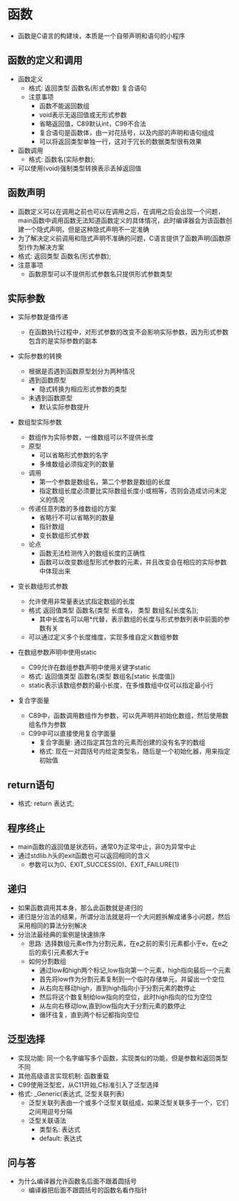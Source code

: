 # 函数
- 函数是C语言的构建块，本质是一个自带声明和语句的小程序

## 函数的定义和调用
- 函数定义
    - 格式: 返回类型 函数名(形式参数) 复合语句
    - 注意事项
        - 函数不能返回数组
        - void表示无返回值或无形式参数
        - 省略返回值，C89默认int，C99不合法
        - 复合语句是函数体，由一对花括号，以及内部的声明和语句组成
        - 可以将返回类型单独一行，这对于冗长的数据类型很有效果
- 函数调用
    - 格式: 函数名(实际参数);
- 可以使用(void)强制类型转换表示丢掉返回值

## 函数声明
- 函数定义可以在调用之前也可以在调用之后，在调用之后会出现一个问题，main函数中调用函数无法知道函数定义的具体情况，此时编译器会为该函数创建一个隐式声明，但是这种隐式声明不一定准确
- 为了解决定义前调用和隐式声明不准确的问题，C语言提供了函数声明(函数原型)作为解决方案
- 格式: 返回类型 函数名(形式参数);
- 注意事项
    - 函数原型可以不提供形式参数名只提供形式参数类型

## 实际参数
- 实际参数是值传递
    - 在函数执行过程中，对形式参数的改变不会影响实际参数，因为形式参数包含的是实际参数的副本
- 实际参数的转换
    - 根据是否遇到函数原型划分为两种情况
    - 遇到函数原型
        - 隐式转换为相应形式参数的类型
    - 未遇到函数原型
        - 默认实际参数提升
- 数组型实际参数
    - 数组作为实际参数，一维数组可以不提供长度
    - 原型
        - 可以省略形式参数的名字
        - 多维数组必须指定列的数量
    - 调用
        - 第一个参数是数组名，第二个参数是数组的长度
        - 指定数组长度必须要比实际数组长度小或相等，否则会造成访问未定义的情况
    - 传递任意列数的多维数组的方案
        - 省略行不可以省略列的数量
        - 指针数组
        - 变长数组形式参数
    - 论点
        - 函数无法检测传入的数组长度的正确性
        - 函数可以改变数组型形式参数的元素，并且改变会在相应的实际参数中体现出来

- 变长数组形式参数
    - 允许使用非常量表达式指定数组的长度
    - 格式 返回值类型 函数名(类型 长度名， 类型 数组名[长度名]);
        - 其中长度名可以用*代替，表示数组的长度与形式参数列表中前面的参数有关
    - 可以通过定义多个长度维度，实现多维自定义数组参数

- 在数组参数声明中使用static
    - C99允许在数组参数声明中使用关键字static
    - 格式: 返回值类型 函数名(类型 数组名[static 长度值])
    - static表示该数组参数的最小长度，在多维数组中仅可以指定最小行

- 复合字面量
    - C89中，函数调用数组作为参数，可以先声明并初始化数组，然后使用数组名作为参数
    - C99中可以直接使用复合字面量
        - 复合字面量: 通过指定其包含的元素而创建的没有名字的数组
        - 格式: 现在一对圆括号内给定类型名，随后是一个初始化器，用来指定初始值

## return语句
- 格式: return 表达式;

## 程序终止
- main函数的返回值是状态码，通常0为正常中止，非0为异常中止
- 通过stdlib.h头的exit函数也可以返回相同的含义
    - 参数可以为0、EXIT_SUCCESS(0)、EXIT_FAILURE(1)

## 递归
- 如果函数调用其本身，那么此函数就是递归的
- 递归是分治法的结果，所谓分治法就是将一个大问题拆解成诸多小问题，然后采用相同的算法分别解决
- 分治法最经典的案例是快速排序
    - 思路: 选择数组元素e作为分割元素，在e之前的索引元素都小于e，在e之后的索引元素都大于e
    - 如何分割数组
        - 通过low和high两个标记,low指向第一个元素，high指向最后一个元素
        - 首先将low作为分割元素复制到一个临时存储单元，并留出一个空位
        - 从右向左移动high，直到high指向小于分割元素的数停止
        - 然后将这个数复制给low指向的空位，此时high指向的位为空位
        - 从左向右移动low,直到low指向大于分割元素的数停止
        - 循环往复，直到两个标记都指向空位
## 泛型选择
- 实现功能: 同一个名字编写多个函数，实现类似的功能，但是参数和返回类型不同
- 其他高级语言实现机制: 函数重载
- C99使用泛型宏，从C11开始,C标准引入了泛型选择
- 格式: _Generic(表达式, 泛型关联列表)
    - 泛型关联列表由一个或多个泛型关联组成，如果泛型关联多于一个，它们之间用逗号分隔
    - 泛型关联语法
        - 类型名: 表达式
        - default: 表达式
## 问与答
- 为什么编译器允许函数名后面不跟着圆括号
    - 编译器把后面不跟圆括号的函数名看作指针